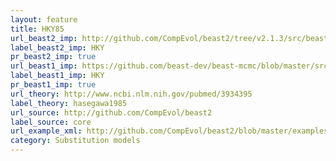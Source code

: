 ```yaml
---
layout: feature
title: HKY85
url_beast2_imp: http://github.com/CompEvol/beast2/tree/v2.1.3/src/beast/evolution/substitutionmodel/HKY.java
label_beast2_imp: HKY
pr_beast2_imp: true
url_beast1_imp: https://github.com/beast-dev/beast-mcmc/blob/master/src/dr/evomodel/substmodel/nucleotide/HKY.java
label_beast1_imp: HKY
pr_beast1_imp: true
url_theory: http://www.ncbi.nlm.nih.gov/pubmed/3934395
label_theory: hasegawa1985
url_source: http://github.com/CompEvol/beast2
label_source: core
url_example_xml: http://github.com/CompEvol/beast2/blob/master/examples/testHKY.xml
category: Substitution models
---
```

